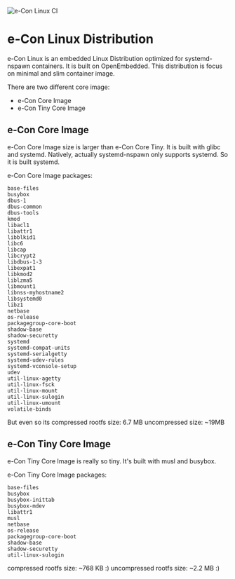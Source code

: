 ![e-Con Linux CI](https://github.com/mofm/meta-econ/actions/workflows/ci.yml/badge.svg)

# e-Con Linux Distribution

e-Con Linux is an embedded Linux Distribution optimized for systemd-nspawn containers. It is built on OpenEmbedded. This distribution is focus on minimal and slim container image.

There are two different core image: 

- e-Con Core Image
- e-Con Tiny Core Image

## e-Con Core Image

e-Con Core Image size is larger than e-Con Core Tiny. It is built with glibc and systemd. Natively, actually systemd-nspawn only supports systemd. So it is built systemd.

e-Con Core Image packages:

````
base-files
busybox
dbus-1
dbus-common
dbus-tools
kmod
libacl1
libattr1
libblkid1
libc6
libcap
libcrypt2
libdbus-1-3 
libexpat1
libkmod2
liblzma5
libmount1
libnss-myhostname2
libsystemd0
libz1
netbase
os-release
packagegroup-core-boot
shadow-base
shadow-securetty
systemd
systemd-compat-units
systemd-serialgetty
systemd-udev-rules
systemd-vconsole-setup
udev
util-linux-agetty
util-linux-fsck
util-linux-mount
util-linux-sulogin
util-linux-umount
volatile-binds
````

But even so its compressed rootfs size: 6.7 MB
uncompressed size: ~19MB

## e-Con Tiny Core Image

e-Con Tiny Core Image is really so tiny. It's built with musl and busybox.

e-Con Tiny Core Image packages:

````
base-files
busybox
busybox-inittab
busybox-mdev
libattr1
musl
netbase
os-release
packagegroup-core-boot
shadow-base
shadow-securetty
util-linux-sulogin
````

compressed rootfs size: ~768 KB :) 
uncompressed rootfs size: ~2.2 MB :)

